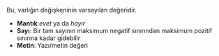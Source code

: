 Bu, varlığın değişkeninin varsayılan değeridir.

- **Mantık**:_evet_ ya da _hayır_
- **Sayı**: Bir tam sayının maksimum negatif sınırından maksimum pozitif sınırına kadar gidebilir
- **Metin**: Yazı/metin değeri
